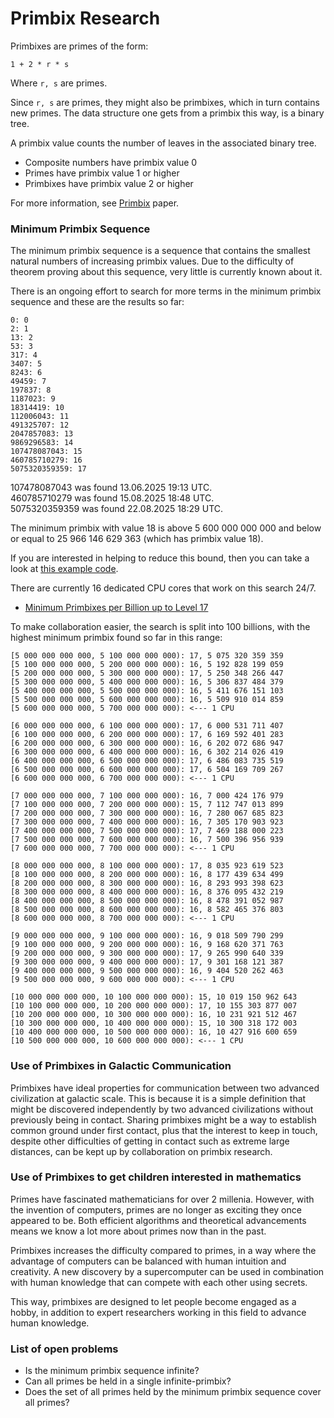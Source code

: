 # Primbix Research

Primbixes are primes of the form:

    1 + 2 * r * s

Where `r, s` are primes.

Since `r, s` are primes, they might also be primbixes, which in turn contains new primes.
The data structure one gets from a primbix this way, is a binary tree.

A primbix value counts the number of leaves in the associated binary tree.

- Composite numbers have primbix value 0
- Primes have primbix value 1 or higher
- Primbixes have primbix value 2 or higher

For more information, see [Primbix](https://github.com/advancedresearch/path_semantics/blob/master/papers-wip2/primbix.pdf) paper.

### Minimum Primbix Sequence

The minimum primbix sequence is a sequence that contains the smallest natural numbers of increasing primbix values.
Due to the difficulty of theorem proving about this sequence, very little is currently known about it.

There is an ongoing effort to search for more terms in the minimum primbix sequence and these are the results so far:

```
0: 0
2: 1
13: 2
53: 3
317: 4
3407: 5
8243: 6
49459: 7
197837: 8
1187023: 9
18314419: 10
112006043: 11
491325707: 12
2047857083: 13
9869296583: 14
107478087043: 15
460785710279: 16
5075320359359: 17
```

107478087043 was found 13.06.2025 19:13 UTC.  
460785710279 was found 15.08.2025 18:48 UTC.  
5075320359359 was found 22.08.2025 18:29 UTC.

The minimum primbix with value 18 is above 5 600 000 000 000 and below or equal to 25 966 146 629 363 (which has primbix value 18).

If you are interested in helping to reduce this bound, then you can take a look at [this example code](https://github.com/advancedresearch/algexenotation/blob/main/examples/primbix.rs).

There are currently 16 dedicated CPU cores that work on this search 24/7.

- [Minimum Primbixes per Billion up to Level 17](./level-17.md)

To make collaboration easier, the search is split into 100 billions, with the highest minimum primbix found so far in this range:

```
[5 000 000 000 000, 5 100 000 000 000): 17, 5 075 320 359 359
[5 100 000 000 000, 5 200 000 000 000): 16, 5 192 828 199 059
[5 200 000 000 000, 5 300 000 000 000): 17, 5 250 348 266 447
[5 300 000 000 000, 5 400 000 000 000): 16, 5 306 837 484 379
[5 400 000 000 000, 5 500 000 000 000): 16, 5 411 676 151 103
[5 500 000 000 000, 5 600 000 000 000): 16, 5 509 910 014 859
[5 600 000 000 000, 5 700 000 000 000): <--- 1 CPU

[6 000 000 000 000, 6 100 000 000 000): 17, 6 000 531 711 407
[6 100 000 000 000, 6 200 000 000 000): 17, 6 169 592 401 283
[6 200 000 000 000, 6 300 000 000 000): 16, 6 202 072 686 947
[6 300 000 000 000, 6 400 000 000 000): 16, 6 302 214 026 419
[6 400 000 000 000, 6 500 000 000 000): 17, 6 486 083 735 519
[6 500 000 000 000, 6 600 000 000 000): 17, 6 504 169 709 267
[6 600 000 000 000, 6 700 000 000 000): <--- 1 CPU

[7 000 000 000 000, 7 100 000 000 000): 16, 7 000 424 176 979
[7 100 000 000 000, 7 200 000 000 000): 15, 7 112 747 013 899
[7 200 000 000 000, 7 300 000 000 000): 16, 7 280 067 685 823
[7 300 000 000 000, 7 400 000 000 000): 16, 7 305 170 903 923
[7 400 000 000 000, 7 500 000 000 000): 17, 7 469 188 000 223
[7 500 000 000 000, 7 600 000 000 000): 16, 7 500 396 956 939
[7 600 000 000 000, 7 700 000 000 000): <--- 1 CPU

[8 000 000 000 000, 8 100 000 000 000): 17, 8 035 923 619 523
[8 100 000 000 000, 8 200 000 000 000): 16, 8 177 439 634 499
[8 200 000 000 000, 8 300 000 000 000): 16, 8 293 993 398 623
[8 300 000 000 000, 8 400 000 000 000): 16, 8 376 095 432 219
[8 400 000 000 000, 8 500 000 000 000): 16, 8 478 391 052 987
[8 500 000 000 000, 8 600 000 000 000): 16, 8 582 465 376 803
[8 600 000 000 000, 8 700 000 000 000): <--- 1 CPU

[9 000 000 000 000, 9 100 000 000 000): 16, 9 018 509 790 299
[9 100 000 000 000, 9 200 000 000 000): 16, 9 168 620 371 763
[9 200 000 000 000, 9 300 000 000 000): 17, 9 265 990 640 339
[9 300 000 000 000, 9 400 000 000 000): 17, 9 301 168 121 387
[9 400 000 000 000, 9 500 000 000 000): 16, 9 404 520 262 463
[9 500 000 000 000, 9 600 000 000 000): <--- 1 CPU

[10 000 000 000 000, 10 100 000 000 000): 15, 10 019 150 962 643
[10 100 000 000 000, 10 200 000 000 000): 17, 10 155 303 877 007
[10 200 000 000 000, 10 300 000 000 000): 16, 10 231 921 512 467
[10 300 000 000 000, 10 400 000 000 000): 15, 10 300 318 172 003
[10 400 000 000 000, 10 500 000 000 000): 16, 10 427 916 600 659
[10 500 000 000 000, 10 600 000 000 000): <--- 1 CPU
```

### Use of Primbixes in Galactic Communication

Primbixes have ideal properties for communication between two advanced civilization at galactic scale.
This is because it is a simple definition that might be discovered independently by two advanced civilizations without previously being in contact.
Sharing primbixes might be a way to establish common ground under first contact,
plus that the interest to keep in touch, despite other difficulties of getting in contact such as extreme large distances,
can be kept up by collaboration on primbix research.

### Use of Primbixes to get children interested in mathematics

Primes have fascinated mathematicians for over 2 millenia.
However, with the invention of computers, primes are no longer as exciting they once appeared to be.
Both efficient algorithms and theoretical advancements means we know a lot more about primes now than in the past.

Primbixes increases the difficulty compared to primes,
in a way where the advantage of computers can be balanced with human intuition and creativity.
A new discovery by a supercomputer can be used in combination with human knowledge that can compete with each other using secrets.

This way, primbixes are designed to let people become engaged as a hobby,
in addition to expert researchers working in this field to advance human knowledge.

### List of open problems

- Is the minimum primbix sequence infinite?
- Can all primes be held in a single infinite-primbix?
- Does the set of all primes held by the minimum primbix sequence cover all primes?
